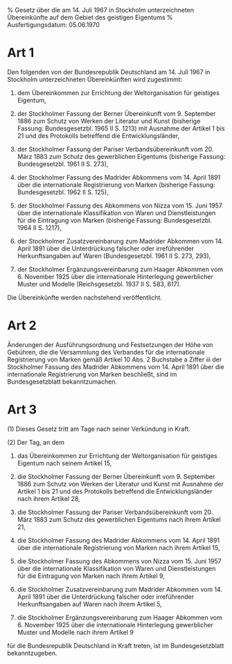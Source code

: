 % Gesetz über die am 14. Juli 1967 in Stockholm unterzeichneten Übereinkünfte auf dem Gebiet des geistigen Eigentums
% Ausfertigungsdatum: 05.06.1970
 
# Art 1

Den folgenden von der Bundesrepublik Deutschland am 14. Juli 1967 in Stockholm unterzeichneten Übereinkünften wird zugestimmt:

1. dem Übereinkommen zur Errichtung der Weltorganisation für geistiges Eigentum,

2. der Stockholmer Fassung der Berner Übereinkunft vom 9. September 1886 zum Schutz von Werken der Literatur und Kunst (bisherige Fassung: Bundesgesetzbl. 1965 II S. 1213) mit Ausnahme der Artikel 1 bis 21 und des Protokolls betreffend die Entwicklungsländer,

3. der Stockholmer Fassung der Pariser Verbandsübereinkunft vom 20. März 1883 zum Schutz des gewerblichen Eigentums (bisherige Fassung: Bundesgesetzbl. 1961 II S. 273),

4. der Stockholmer Fassung des Madrider Abkommens vom 14. April 1891 über die internationale Registrierung von Marken (bisherige Fassung: Bundesgesetzbl. 1962 II S. 125),

5. der Stockholmer Fassung des Abkommens von Nizza vom 15. Juni 1957 über die internationale Klassifikation von Waren und Dienstleistungen für die Eintragung von Marken (bisherige Fassung: Bundesgesetzbl. 1964 II S. 1217),

6. der Stockholmer Zusatzvereinbarung zum Madrider Abkommen vom 14. April 1891 über die Unterdrückung falscher oder irreführender Herkunftsangaben auf Waren (Bundesgesetzbl. 1961 II S. 273, 293),

7. der Stockholmer Ergänzungsvereinbarung zum Haager Abkommen vom 6. November 1925 über die internationale Hinterlegung gewerblicher Muster und Modelle (Reichsgesetzbl. 1937 II S. 583, 617).

Die Übereinkünfte werden nachstehend veröffentlicht.

# Art 2

Änderungen der Ausführungsordnung und Festsetzungen der Höhe von Gebühren, die die Versammlung des Verbandes für die internationale Registrierung von Marken gemäß Artikel 10 Abs. 2 Buchstabe a Ziffer iii der Stockholmer Fassung des Madrider Abkommens vom 14. April 1891 über die internationale Registrierung von Marken beschließt, sind im Bundesgesetzblatt bekanntzumachen.

# Art 3

(1) Dieses Gesetz tritt am Tage nach seiner Verkündung in Kraft.

(2) Der Tag, an dem

1. das Übereinkommen zur Errichtung der Weltorganisation für geistiges Eigentum nach seinem Artikel 15,

2. die Stockholmer Fassung der Berner Übereinkunft vom 9. September 1886 zum Schutz von Werken der Literatur und Kunst mit Ausnahme der Artikel 1 bis 21 und des Protokolls betreffend die Entwicklungsländer nach ihrem Artikel 28,

3. die Stockholmer Fassung der Pariser Verbandsübereinkunft vom 20. März 1883 zum Schutz des gewerblichen Eigentums nach ihrem Artikel 21,

4. die Stockholmer Fassung des Madrider Abkommens vom 14. April 1891 über die internationale Registrierung von Marken nach ihrem Artikel 15,

5. die Stockholmer Fassung des Abkommens von Nizza vom 15. Juni 1957 über die internationale Klassifikation von Waren und Dienstleistungen für die Eintragung von Marken nach ihrem Artikel 9,

6. die Stockholmer Zusatzvereinbarung zum Madrider Abkommen vom 14. April 1891 über die Unterdrückung falscher oder irreführender Herkunftsangaben auf Waren nach ihrem Artikel 5,

7. die Stockholmer Ergänzungsvereinbarung zum Haager Abkommen vom 6. November 1925 über die internationale Hinterlegung gewerblicher Muster und Modelle nach ihrem Artikel 9

für die Bundesrepublik Deutschland in Kraft treten, ist im Bundesgesetzblatt bekanntzugeben.

